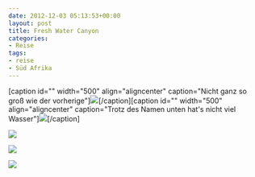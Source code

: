 ```yaml
---
date: 2012-12-03 05:13:53+00:00
layout: post
title: Fresh Water Canyon
categories:
- Reise
tags:
- reise
- Süd Afrika
---
```


[caption id="" width="500" align="aligncenter" caption="Nicht ganz so groß wie der vorherige"][![](http://clemi.ag3r.at/wp-content/uploads/2012/12/wpid-Photo-03.12.2012-1608.jpg)](http://clemi.ag3r.at/wp-content/uploads/2012/12/wpid-Photo-03.12.2012-1608.jpg)[/caption][caption id="" width="500" align="aligncenter" caption="Trotz des Namen unten hat's nicht viel Wasser"][![](http://clemi.ag3r.at/wp-content/uploads/2012/12/wpid-Photo-03.12.2012-1613.jpg)](http://clemi.ag3r.at/wp-content/uploads/2012/12/wpid-Photo-03.12.2012-1613.jpg)[/caption]
<!-- more -->



[![](http://clemi.ag3r.at/wp-content/uploads/2012/12/wpid-Photo-03.12.2012-1633.jpg)](http://clemi.ag3r.at/wp-content/uploads/2012/12/wpid-Photo-03.12.2012-1633.jpg)





[![](http://clemi.ag3r.at/wp-content/uploads/2012/12/wpid-Photo-03.12.2012-1637.jpg)](http://clemi.ag3r.at/wp-content/uploads/2012/12/wpid-Photo-03.12.2012-1637.jpg)





[![](http://clemi.ag3r.at/wp-content/uploads/2012/12/wpid-Photo-03.12.2012-1641.jpg)](http://clemi.ag3r.at/wp-content/uploads/2012/12/wpid-Photo-03.12.2012-1641.jpg)
